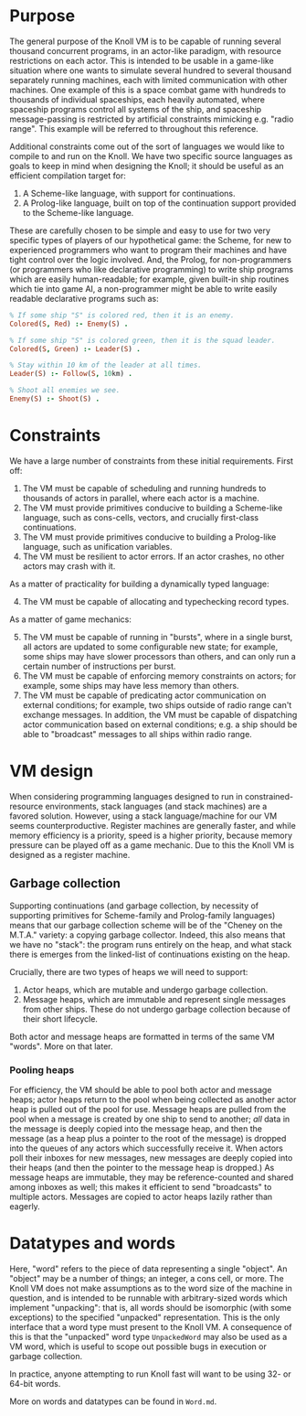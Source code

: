 # Purpose

The general purpose of the Knoll VM is to be capable of running several thousand concurrent programs, in an actor-like paradigm, with resource restrictions on each actor. This is intended to be usable in a game-like situation where one wants to simulate several hundred to several thousand separately running machines, each with limited communication with other machines. One example of this is a space combat game with hundreds to thousands of individual spaceships, each heavily automated, where spaceship programs control all systems of the ship, and spaceship message-passing is restricted by artificial constraints mimicking e.g. "radio range". This example will be referred to throughout this reference.

Additional constraints come out of the sort of languages we would like to compile to and run on the Knoll. We have two specific source languages as goals to keep in mind when designing the Knoll; it should be useful as an efficient compilation target for:

1. A Scheme-like language, with support for continuations.
2. A Prolog-like language, built on top of the continuation support provided to the Scheme-like language.

These are carefully chosen to be simple and easy to use for two very specific types of players of our hypothetical game: the Scheme, for new to experienced programmers who want to program their machines and have tight control over the logic involved. And, the Prolog, for non-programmers (or programmers who like declarative programming) to write ship programs which are easily human-readable; for example, given built-in ship routines which tie into game AI, a non-programmer might be able to write easily readable declarative programs such as:

```prolog
% If some ship "S" is colored red, then it is an enemy.
Colored(S, Red) :- Enemy(S) .

% If some ship "S" is colored green, then it is the squad leader.
Colored(S, Green) :- Leader(S) .

% Stay within 10 km of the leader at all times.
Leader(S) :- Follow(S, 10km) .

% Shoot all enemies we see.
Enemy(S) :- Shoot(S) .
```

# Constraints

We have a large number of constraints from these initial requirements. First off:

1. The VM must be capable of scheduling and running hundreds to thousands of actors in parallel, where each actor is a machine.
2. The VM must provide primitives conducive to building a Scheme-like language, such as cons-cells, vectors, and crucially first-class continuations.
3. The VM must provide primitives conducive to building a Prolog-like language, such as unification variables.
4. The VM must be resilient to actor errors. If an actor crashes, no other actors may crash with it.

As a matter of practicality for building a dynamically typed language:

4. The VM must be capable of allocating and typechecking record types.

As a matter of game mechanics:

5. The VM must be capable of running in "bursts", where in a single burst, all actors are updated to some configurable new state; for example, some ships may have slower processors than others, and can only run a certain number of instructions per burst.
6. The VM must be capable of enforcing memory constraints on actors; for example, some ships may have less memory than others.
7. The VM must be capable of predicating actor communication on external conditions; for example, two ships outside of radio range can't exchange messages. In addition, the VM must be capable of dispatching actor communication based on external conditions;  e.g. a ship should be able to "broadcast" messages to all ships within radio range.

# VM design

When considering programming languages designed to run in constrained-resource environments, stack languages (and stack machines) are a favored solution. However, using a stack language/machine for our VM seems counterproductive. Register machines are generally faster, and while memory efficiency is a priority, speed is a higher priority, because memory pressure can be played off as a game mechanic. Due to this the Knoll VM is designed as a register machine.

## Garbage collection

Supporting continuations (and garbage collection, by necessity of supporting primitives for Scheme-family and Prolog-family languages) means that our garbage collection scheme will be of the "Cheney on the M.T.A." variety: a copying garbage collector. Indeed, this also means that we have no "stack": the program runs entirely on the heap, and what stack there is emerges from the linked-list of continuations existing on the heap.

Crucially, there are two types of heaps we will need to support:
1. Actor heaps, which are mutable and undergo garbage collection.
2. Message heaps, which are immutable and represent single messages from other ships. These do not undergo garbage collection because of their short lifecycle.

Both actor and message heaps are formatted in terms of the same VM "words". More on that later.

### Pooling heaps

For efficiency, the VM should be able to pool both actor and message heaps; actor heaps return to the pool when being collected as another actor heap is pulled out of the pool for use. Message heaps are pulled from the pool when a message is created by one ship to send to another; *all* data in the message is deeply copied into the message heap, and then the message (as a heap plus a pointer to the root of the message) is dropped into the queues of any actors which successfully receive it. When actors poll their inboxes for new messages, new messages are deeply copied into their heaps (and then the pointer to the message heap is dropped.) As message heaps are immutable, they may be reference-counted and shared among inboxes as well; this makes it efficient to send "broadcasts" to multiple actors. Messages are copied to actor heaps lazily rather than eagerly.

# Datatypes and words

Here, "word" refers to the piece of data representing a single "object". An "object" may be a number of things; an integer, a cons cell, or more. The Knoll VM does not make assumptions as to the word size of the machine in question, and is intended to be runnable with arbitrary-sized words which implement "unpacking": that is, all words should be isomorphic (with some exceptions) to the specified "unpacked" representation. This is the only interface that a word type must present to the Knoll VM. A consequence of this is that the "unpacked" word type `UnpackedWord` may also be used as a VM word, which is useful to scope out possible bugs in execution or garbage collection.

In practice, anyone attempting to run Knoll fast will want to be using 32- or 64-bit words.

More on words and datatypes can be found in `Word.md`.
